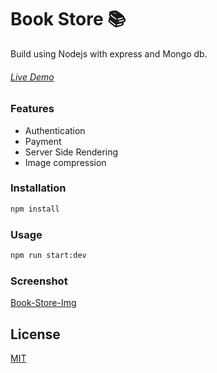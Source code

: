 # Book Store 📚

Build using Nodejs with express and Mongo db.
###### [Live Demo](http://nodejs-book-store.herokuapp.com/)

### Features
- Authentication
- Payment
- Server Side Rendering
- Image compression

### Installation


```bash
npm install
```


### Usage

```python
npm run start:dev
```

### Screenshot
[Book-Store-Img](https://i.imgur.com/8JXjBG5.jpg)




## License
[MIT](https://choosealicense.com/licenses/mit/)
